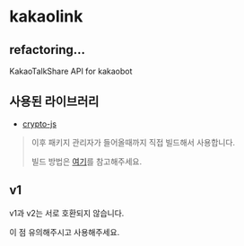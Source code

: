 # kakaolink

## refactoring...
KakaoTalkShare API for kakaobot

## 사용된 라이브러리
- [crypto-js](https://github.com/brix/crypto-js)
> 이후 패키지 관리자가 들어올때까지 직접 빌드해서 사용합니다.
>
> 빌드 방법은 [여기](/HOW_TO_BUILD.md)를 참고해주세요.

## v1
v1과 v2는 서로 호환되지 않습니다.

이 점 유의해주시고 사용해주세요.